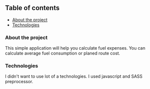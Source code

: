 ## Table of contents
* [About the project](#about-the-project)
* [Technologies](#technologies)

### About the project
This simple application will help you calculate fuel expenses.
You can calculate average fuel consumption or planed route cost.

### Technologies
I didn't want to use lot of a technologies.
I used javascript and SASS preprocessor. 
